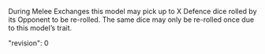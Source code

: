 During Melee Exchanges this model may pick up to X Defence dice rolled by its Opponent to be re-rolled.
The same dice may only be re-rolled once due to this model’s trait.

"revision": 0